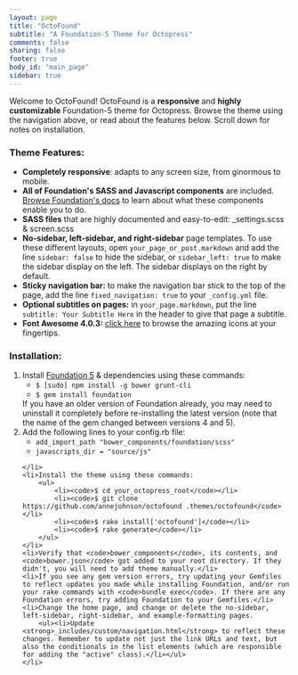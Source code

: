 ```yaml
---
layout: page
title: "OctoFound"
subtitle: "A Foundation-5 Theme for Octopress"
comments: false
sharing: false
footer: true
body_id: "main_page"
sidebar: true
---
```

Welcome to OctoFound! OctoFound is a <strong>responsive</strong> and <strong>highly customizable</strong> Foundation-5 theme for Octopress. Browse the theme using the navigation above, or read about the features below. Scroll down for notes on installation.

<h3>Theme Features:</h3>

<ul>
	<li><strong>Completely responsive</strong>: adapts to any screen size, from ginormous to mobile.</li>
	<li><strong>All of Foundation's SASS and Javascript components</strong> are included. <a href="http://foundation.zurb.com/docs/sass.html">Browse Foundation's docs</a> to learn about what these components enable you to do.</li>
	<li><strong>SASS files</strong> that are highly documented and easy-to-edit: _settings.scss & screen.scss</li>
	<li><strong>No-sidebar, left-sidebar, and right-sidebar</strong> page templates. To use these different layouts, open <code>your_page_or_post.markdown</code> and add the line <code>sidebar: false</code> to hide the sidebar, or <code>sidebar_left: true</code> to make the sidebar display on the left. The sidebar displays on the right by default.</li>
	<li><strong>Sticky navigation bar:</strong> to make the navigation bar stick to the top of the page, add the line <code>fixed_navigation: true</code> to your <code>_config.yml</code> file.</li>
	<li><strong>Optional subtitles on pages:</strong> in <code>your_page.markdown</code>, put the line <code>subtitle: Your Subtitle Here</code> in the header to give that page a subtitle.</li>
	<li><strong>Font Awesome 4.0.3:</strong> <a href="http://fortawesome.github.io/Font-Awesome/icons/">click here</a> to browse the amazing icons at your fingertips. <i class="fa fa-smile-o"></i></li>
</ul>




<h3>Installation:</h3>
<ol>
	<li>Install <a href="http://foundation.zurb.com/docs/sass.html">Foundation 5</a> & dependencies using these commands:
		<ul>
			<li>
				<code>$ [sudo] npm install -g bower grunt-cli</code>
			</li>
			<li>
				<code>$ gem install foundation</code>
			</li>
		</ul>
		If you have an older version of Foundation already, you may need to uninstall it completely before re-installing the latest version (note that the name of the gem changed between versions 4 and 5).
	</li>
	<li>Add the following lines to your config.rb file:
		<ul>
			<li><code>add_import_path "bower_components/foundation/scss"</code>
			</li>
			<li><code>javascripts_dir = "source/js"</code></li>
		</ul>

	</li>
	<li>Install the theme using these commands:
		<ul>
			<li><code>$ cd your_octopress_root</code></li>
			<li><code>$ git clone https://github.com/annejohnson/octofound .themes/octofound</code></li>
			<li><code>$ rake install['octofound']</code></li>
			<li><code>$ rake generate</code></li>
		</ul>
	</li>
	<li>Verify that <code>bower_components</code>, its contents, and <code>bower.json</code> got added to your root directory. If they didn't, you will need to add theme manually.</li>
	<li>If you see any gem version errors, try updating your Gemfiles to reflect updates you made while installing Foundation, and/or run your rake commands with <code>bundle exec</code>. If there are any Foundation errors, try adding Foundation to your Gemfiles.</li>
	<li>Change the home page, and change or delete the no-sidebar, left-sidebar, right-sidebar, and example-formatting pages. 
		<ul><li>Update <strong>_includes/custom/navigation.html</strong> to reflect these changes. Remember to update not just the link URLs and text, but also the conditionals in the list elements (which are responsible for adding the "active" class).</li></ul>
	</li>

</ol>

